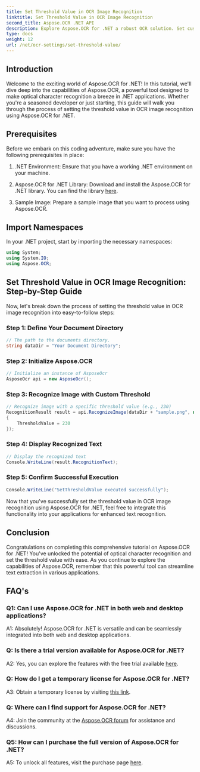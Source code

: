 ```yaml
---
title: Set Threshold Value in OCR Image Recognition
linktitle: Set Threshold Value in OCR Image Recognition
second_title: Aspose.OCR .NET API
description: Explore Aspose.OCR for .NET a robust OCR solution. Set custom threshold values effortlessly. Enhance text recognition in your applications.
type: docs
weight: 12
url: /net/ocr-settings/set-threshold-value/
---
```

## Introduction

Welcome to the exciting world of Aspose.OCR for .NET! In this tutorial, we'll dive deep into the capabilities of Aspose.OCR, a powerful tool designed to make optical character recognition a breeze in .NET applications. Whether you're a seasoned developer or just starting, this guide will walk you through the process of setting the threshold value in OCR image recognition using Aspose.OCR for .NET.

## Prerequisites

Before we embark on this coding adventure, make sure you have the following prerequisites in place:

1. .NET Environment: Ensure that you have a working .NET environment on your machine.

2. Aspose.OCR for .NET Library: Download and install the Aspose.OCR for .NET library. You can find the library [here](https://releases.aspose.com/ocr/net/).

3. Sample Image: Prepare a sample image that you want to process using Aspose.OCR.

## Import Namespaces

In your .NET project, start by importing the necessary namespaces:

```csharp
using System;
using System.IO;
using Aspose.OCR;
```

## Set Threshold Value in OCR Image Recognition: Step-by-Step Guide

Now, let's break down the process of setting the threshold value in OCR image recognition into easy-to-follow steps:

### Step 1: Define Your Document Directory

```csharp
// The path to the documents directory.
string dataDir = "Your Document Directory";
```

### Step 2: Initialize Aspose.OCR

```csharp
// Initialize an instance of AsposeOcr
AsposeOcr api = new AsposeOcr();
```

### Step 3: Recognize Image with Custom Threshold

```csharp
// Recognize image with a specific threshold value (e.g., 230)
RecognitionResult result = api.RecognizeImage(dataDir + "sample.png", new RecognitionSettings
{
    ThresholdValue = 230
});
```

### Step 4: Display Recognized Text

```csharp
// Display the recognized text
Console.WriteLine(result.RecognitionText);
```

### Step 5: Confirm Successful Execution

```csharp
Console.WriteLine("SetThresholdValue executed successfully");
```

Now that you've successfully set the threshold value in OCR image recognition using Aspose.OCR for .NET, feel free to integrate this functionality into your applications for enhanced text recognition.

## Conclusion

Congratulations on completing this comprehensive tutorial on Aspose.OCR for .NET! You've unlocked the potential of optical character recognition and set the threshold value with ease. As you continue to explore the capabilities of Aspose.OCR, remember that this powerful tool can streamline text extraction in various applications.

## FAQ's

### Q1: Can I use Aspose.OCR for .NET in both web and desktop applications?

A1: Absolutely! Aspose.OCR for .NET is versatile and can be seamlessly integrated into both web and desktop applications.

### Q: Is there a trial version available for Aspose.OCR for .NET?

A2: Yes, you can explore the features with the free trial available [here](https://releases.aspose.com/).

### Q: How do I get a temporary license for Aspose.OCR for .NET?

A3: Obtain a temporary license by visiting [this link](https://purchase.aspose.com/temporary-license/).

### Q: Where can I find support for Aspose.OCR for .NET?

A4: Join the community at the [Aspose.OCR forum](https://forum.aspose.com/c/ocr/16) for assistance and discussions.

### Q5: How can I purchase the full version of Aspose.OCR for .NET?

A5: To unlock all features, visit the purchase page [here](https://purchase.aspose.com/buy).
